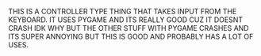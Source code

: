 THIS IS A CONTROLLER TYPE THING THAT TAKES INPUT FROM THE KEYBOARD. IT USES PYGAME AND ITS REALLY GOOD CUZ IT DOESNT CRASH IDK WHY BUT THE OTHER STUFF WITH PYGAME CRASHES AND ITS SUPER ANNOYING BUT THIS IS GOOD AND PROBABLY HAS A LOT OF USES.
